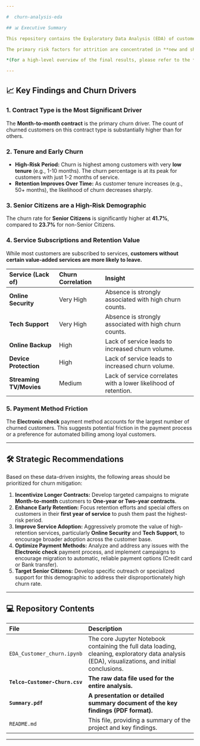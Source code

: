 ```yaml
---

#  churn-analysis-eda

## 📊 Executive Summary

This repository contains the Exploratory Data Analysis (EDA) of customer data aimed at identifying key factors and patterns driving **customer churn**. The analysis found that **26.54%** of the customer base is churning.

The primary risk factors for attrition are concentrated in **new and shorter-term customers**, **senior citizens**, and those on **flexible contracts** utilizing specific payment methods.

*(For a high-level overview of the final results, please refer to the **Summary PDF** included in this repository.)*

---
```


## 📈 Key Findings and Churn Drivers

### 1. Contract Type is the Most Significant Driver

The **Month-to-month contract** is the primary churn driver. The count of churned customers on this contract type is substantially higher than for others.

### 2. Tenure and Early Churn

* **High-Risk Period:** Churn is highest among customers with very **low tenure** (e.g., 1-10 months). The churn percentage is at its peak for customers with just 1-2 months of service.
* **Retention Improves Over Time:** As customer tenure increases (e.g., 50+ months), the likelihood of churn decreases sharply.

### 3. Senior Citizens are a High-Risk Demographic

The churn rate for **Senior Citizens** is significantly higher at **41.7%**, compared to **23.7%** for non-Senior Citizens.

### 4. Service Subscriptions and Retention Value

While most customers are subscribed to services, **customers without certain value-added services are more likely to leave.**

| Service (Lack of) | Churn Correlation | Insight |
| :--- | :--- | :--- |
| **Online Security** | Very High | Absence is strongly associated with high churn counts. |
| **Tech Support** | Very High | Absence is strongly associated with high churn counts. |
| **Online Backup** | High | Lack of service leads to increased churn volume. |
| **Device Protection** | High | Lack of service leads to increased churn volume. |
| **Streaming TV/Movies** | Medium | Lack of service correlates with a lower likelihood of retention. |

### 5. Payment Method Friction

The **Electronic check** payment method accounts for the largest number of churned customers. This suggests potential friction in the payment process or a preference for automated billing among loyal customers.

---

## 🛠️ Strategic Recommendations

Based on these data-driven insights, the following areas should be prioritized for churn mitigation:

1.  **Incentivize Longer Contracts:** Develop targeted campaigns to migrate **Month-to-month** customers to **One-year or Two-year contracts**.
2.  **Enhance Early Retention:** Focus retention efforts and special offers on customers in their **first year of service** to push them past the highest-risk period.
3.  **Improve Service Adoption:** Aggressively promote the value of high-retention services, particularly **Online Security** and **Tech Support**, to encourage broader adoption across the customer base.
4.  **Optimize Payment Methods:** Analyze and address any issues with the **Electronic check** payment process, and implement campaigns to encourage migration to automatic, reliable payment options (Credit card or Bank transfer).
5.  **Target Senior Citizens:** Develop specific outreach or specialized support for this demographic to address their disproportionately high churn rate.

---

## 💻 Repository Contents

| File | Description |
| :--- | :--- |
| `EDA_Customer_churn.ipynb` | The core Jupyter Notebook containing the full data loading, cleaning, exploratory data analysis (EDA), visualizations, and initial conclusions. |
| **`Telco-Customer-Churn.csv`** | **The raw data file used for the entire analysis.** |
| **`Summary.pdf`** | **A presentation or detailed summary document of the key findings (PDF format).** |
| `README.md` | This file, providing a summary of the project and key findings. |

---
